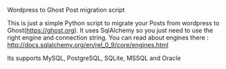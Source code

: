 
Wordpress to Ghost Post migration script

This is just a simple Python script to migrate your Posts from wordpress to Ghost(https://ghost.org).
It uses SqlAlchemy so you just need to use the right engine and connection string.
You can read about engines there : http://docs.sqlalchemy.org/en/rel_0_9/core/engines.html

Its supports MySQL, PostgreSQL, SQLite, MSSQL and Oracle
